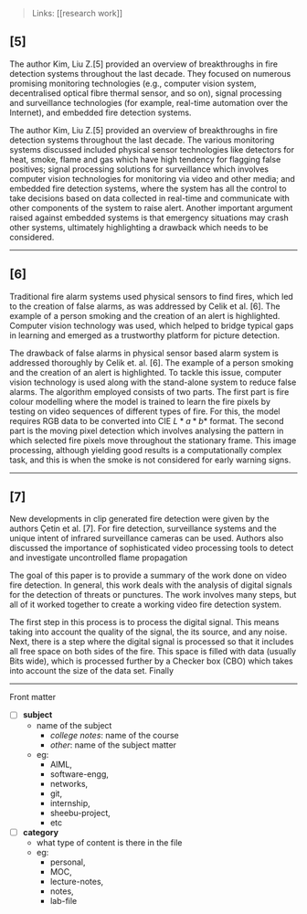 >Links: [[research work]]



## [5]
The author Kim, Liu Z.[5] provided an overview of breakthroughs in fire detection systems throughout the last decade. They focused on numerous promising monitoring technologies (e.g., computer vision system, decentralised optical fibre thermal sensor, and so on), signal processing and surveillance technologies (for example, real-time automation over the Internet), and embedded fire detection systems. 

The author Kim, Liu Z.[5] provided an overview of breakthroughs in fire detection systems throughout the last decade. The various monitoring systems discussed included physical sensor technologies like detectors for heat, smoke, flame and gas which have high tendency for flagging false positives; signal processing solutions for surveillance which involves computer vision technologies for monitoring via video and other media; and embedded fire detection systems, where the system has all the control to take decisions based on data collected in real-time and communicate with other components of the system to raise alert. Another important argument raised against embedded systems is that emergency situations may crash other systems, ultimately highlighting a drawback which needs to be considered.

---
## [6]
Traditional fire alarm systems used physical sensors to find fires, which led to the creation of false alarms, as was addressed by Celik et al. [6]. The example of a person smoking and the creation of an alert is highlighted. Computer vision technology was used, which helped to bridge typical gaps in learning and emerged as a trustworthy platform for picture detection.

The drawback of false alarms in physical sensor based alarm system is addressed thoroughly by Celik et. al. [6]. The example of a person smoking and the creation of an alert is highlighted. To tackle this issue, computer vision technology is used along with the stand-alone system to reduce false alarms. The algorithm employed consists of two parts. The first part is fire colour modelling where the model is trained to learn the fire pixels by testing on video sequences of different types of fire. For this, the model requires RGB data  to be converted into CIE $L*a*b*$ format. The second part is the moving pixel detection which involves analysing the pattern in which selected fire pixels move throughout the stationary frame. This image processing, although yielding good results is a computationally complex task, and this is when the smoke is not considered for early warning signs.

---
## [7]
New developments in clip generated fire detection were given by the authors Çetin et al. [7]. For fire detection, surveillance systems and the unique intent of infrared surveillance cameras can be used. Authors also discussed the importance of sophisticated video processing tools to detect and investigate uncontrolled flame propagation




The goal of this paper is to provide a summary of the work done on video fire detection. In general, this work deals with the analysis of digital signals for the detection of threats or punctures. The work involves many steps, but all of it worked together to create a working video fire detection system.

The first step in this process is to process the digital signal. This means taking into account the quality of the signal, the its source, and any noise. Next, there is a step where the digital signal is processed so that it includes all free space on both sides of the fire. This space is filled with data (usually Bits wide), which is processed further by a Checker box (CBO) which takes into account the size of the data set. Finally

---
Front matter
- [ ] **subject**
	- name of the subject
		- *college notes*: name of the course
		- *other*: name of the subject matter
	- eg: 
		- AIML, 
		- software-engg, 
		- networks, 
		- git, 
		- internship, 
		- sheebu-project, 
		- etc
- [ ] **category**
	- what type of content is there in the file
	- eg: 
		- personal, 
		- MOC, 
		- lecture-notes, 
		- notes, 
		- lab-file

